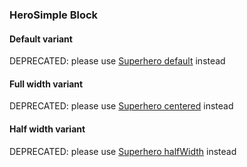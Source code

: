 ### HeroSimple Block

#### Default variant
DEPRECATED: please use [Superhero default](superhero.md#default-variant) instead

#### Full width variant
DEPRECATED: please use [Superhero centered](superhero.md#centered-variant) instead

#### Half width variant
DEPRECATED: please use [Superhero halfWidth](superhero.md#half-width-variant) instead